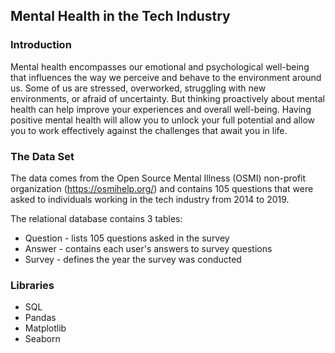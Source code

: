 ## Mental Health in the Tech Industry

### Introduction
Mental health encompasses our emotional and psychological well-being that influences the way we perceive and behave to the environment around us. Some of us are stressed, overworked, struggling with new environments, or afraid of uncertainty. But thinking proactively about mental health can help improve your experiences and overall well-being. Having positive mental health will allow you to unlock your full potential and allow you to work effectively against the challenges that await you in life.

### The Data Set
The data comes from the Open Source Mental Illness (OSMI) non-profit organization (https://osmihelp.org/) and contains 105 questions that were asked to individuals working in the tech industry from 2014 to 2019. 

The relational database contains 3 tables: 
* Question - lists 105 questions asked in the survey
* Answer - contains each user's answers to survey questions
* Survey - defines the year the survey was conducted

### Libraries
* SQL 
* Pandas 
* Matplotlib
* Seaborn 
